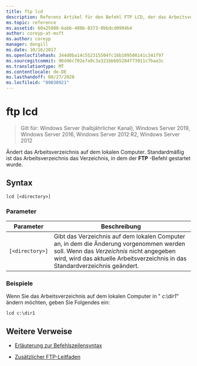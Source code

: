 ```yaml
---
title: ftp lcd
description: Referenz Artikel für den Befehl FTP LCD, der das Arbeitsverzeichnis auf dem lokalen Computer ändert.
ms.topic: reference
ms.assetid: 60a25808-6abb-408b-8373-0bbdcd0994b4
author: coreyp-at-msft
ms.author: coreyp
manager: dongill
ms.date: 10/16/2017
ms.openlocfilehash: 344d0ba14c552315504fc16b109500141c341f97
ms.sourcegitcommit: 96d46c702e7a9c3a321bbbb5284f73911c7baa3c
ms.translationtype: MT
ms.contentlocale: de-DE
ms.lasthandoff: 08/27/2020
ms.locfileid: "89038921"
---
```

# <a name="ftp-lcd"></a>ftp lcd

> Gilt für: Windows Server (halbjährlicher Kanal), Windows Server 2019, Windows Server 2016, Windows Server 2012 R2, Windows Server 2012

Ändert das Arbeitsverzeichnis auf dem lokalen Computer. Standardmäßig ist das Arbeitsverzeichnis das Verzeichnis, in dem der **FTP** -Befehl gestartet wurde.

## <a name="syntax"></a>Syntax

```
lcd [<directory>]
```

### <a name="parameters"></a>Parameter

| Parameter | Beschreibung |
| --------- | ----------- |
| `[<directory>]` | Gibt das Verzeichnis auf dem lokalen Computer an, in dem die Änderung vorgenommen werden soll. Wenn das *Verzeichnis* nicht angegeben wird, wird das aktuelle Arbeitsverzeichnis in das Standardverzeichnis geändert. |

### <a name="examples"></a>Beispiele

Wenn Sie das Arbeitsverzeichnis auf dem lokalen Computer in " *c:\dir1*" ändern möchten, geben Sie Folgendes ein:

```
lcd c:\dir1
```

## <a name="additional-references"></a>Weitere Verweise

- [Erläuterung zur Befehlszeilensyntax](command-line-syntax-key.md)

- [Zusätzlicher FTP-Leitfaden](/previous-versions/orphan-topics/ws.10/cc756013(v=ws.10))
